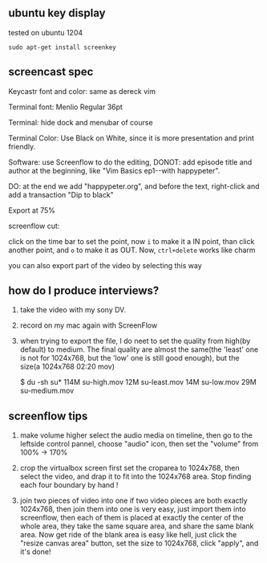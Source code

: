 ## ubuntu key display
tested on ubuntu 1204

    sudo apt-get install screenkey

## screencast spec

Keycastr font and color: same as dereck vim

Terminal font: Menlio Regular 36pt

Terminal: hide dock and menubar of course

Terminal Color: Use Black on White, since it is more presentation and print
friendly.


Software: use Screenflow to do the editing, 
DONOT: add episode title and author at the beginning, like "Vim Basics ep1--with happypeter". 

DO: at the end we add "happypeter.org", and before the text, right-click and
add a transaction "Dip to black"

Export at 75% 

screenflow cut:

click on the time bar to set the point, now `i` to make it a IN point, than
click another point, and `o` to make it as OUT. Now, `ctrl+delete` works like
charm

you can also export part of the video by selecting this way

## how do I produce interviews?
1. take the video with my sony DV.
2. record on my mac again with ScreenFlow
3. when trying to export the file, I do neet to set the quality from high(by
   default) to medium. The final quality are almost the same(the 'least' one
   is not for 1024x768, but the 'low' one is still good enough), but the size(a 1024x768
   02:20 mov)

    $ du -sh su*
    114M    su-high.mov
    12M     su-least.mov
    14M     su-low.mov
    29M     su-medium.mov




## screenflow tips

1. make volume higher
   select the audio media on timeline, then go to the leftside control pannel,
   choose "audio" icon, then set the "volume" from 100% -> 170%

1. crop the virtualbox screen
   first set the croparea to 1024x768, then select the video, and drap it to
   fit into the 1024x768 area.
   Stop finding each four boundary by hand !

1. join two pieces of video into one
   if two video pieces are both exactly 1024x768, then join them into one is
   very easy, just import them into screenflow, then each of them is placed at
   exactly the center of the whole area, they take the same square area, and
   share the same blank area.
   Now get ride of the blank area is easy like hell, just click the "resize
   canvas area" button, set the size to 1024x768, click "apply", and it's
   done!
